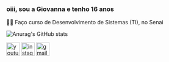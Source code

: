 ### oiii, sou a Giovanna e tenho 16 anos
👩‍💻 Faço curso de Desenvolvimento de Sistemas (TI), no Senai

![Anurag's GitHub stats](https://github-readme-stats.vercel.app/api?username=anuraghazra&show_icons=true&theme=radical)

  <img src="https://img.shields.io/static/v1?message=Youtube&logo=youtube&label=&color=FF0000&logoColor=white&labelColor=&style=for-the-badge" height="35" alt="youtube logo"  />
  <img src="https://img.shields.io/static/v1?message=Instagram&logo=instagram&label=&color=E4405F&logoColor=white&labelColor=&style=for-the-badge" height="35" alt="instagram logo"  />
  <img src="https://img.shields.io/static/v1?message=Gmail&logo=gmail&label=&color=D14836&logoColor=white&labelColor=&style=for-the-badge" height="35" alt="gmail logo"  />
  
